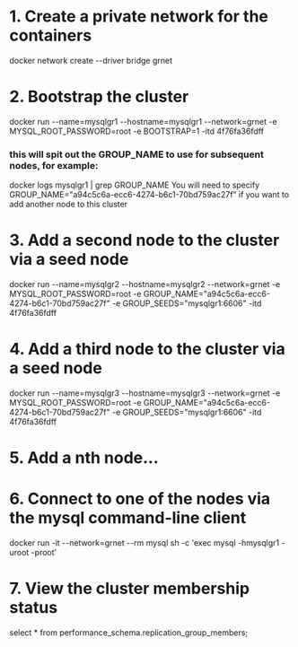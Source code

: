 # 1. Create a private network for the containers 
docker network create --driver bridge grnet

# 2. Bootstrap the cluster
docker run --name=mysqlgr1 --hostname=mysqlgr1 --network=grnet -e MYSQL_ROOT_PASSWORD=root -e BOOTSTRAP=1 -itd 4f76fa36fdff

### this will spit out the GROUP_NAME to use for subsequent nodes, for example:
docker logs mysqlgr1 | grep GROUP_NAME
  You will need to specify GROUP_NAME="a94c5c6a-ecc6-4274-b6c1-70bd759ac27f" if you want to add another node to this cluster

# 3. Add a second node to the cluster via a seed node
docker run --name=mysqlgr2 --hostname=mysqlgr2 --network=grnet -e MYSQL_ROOT_PASSWORD=root -e GROUP_NAME="a94c5c6a-ecc6-4274-b6c1-70bd759ac27f" -e GROUP_SEEDS="mysqlgr1:6606" -itd 4f76fa36fdff

# 4. Add a third node to the cluster via a seed node
docker run --name=mysqlgr3 --hostname=mysqlgr3 --network=grnet -e MYSQL_ROOT_PASSWORD=root -e GROUP_NAME="a94c5c6a-ecc6-4274-b6c1-70bd759ac27f" -e GROUP_SEEDS="mysqlgr1:6606" -itd 4f76fa36fdff

# 5. Add a nth node...

# 6. Connect to one of the nodes via the mysql command-line client 
docker run -it --network=grnet --rm mysql sh -c 'exec mysql -hmysqlgr1 -uroot -proot'

# 7. View the cluster membership status 
select * from performance_schema.replication_group_members;

